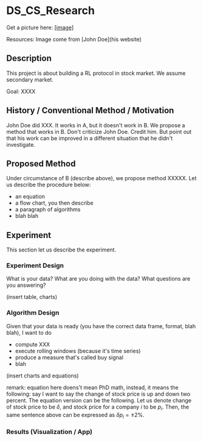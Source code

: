 # DS_CS_Research

Get a picture here: [[image]](https://www.dfdfdf.jpg/)

Resources: Image come from [John Doe](his website)

## Description

This project is about building a RL protocol in stock market. We assume secondary market. 

Goal: XXXX

## History / Conventional Method / Motivation

John Doe did XXX. It works in A, but it doesn't work in B. We propose a method that works in B. Don't criticize John Doe. Credit him. But point out that his work can be improved in a different situation that he didn't investigate. 

## Proposed Method

Under circumstance of B (describe above), we propose method XXXXX. Let us describe the procedure below:

 - an equation
 - a flow chart, you then describe
 - a paragraph of algorithms
 - blah blah

## Experiment

This section let us describe the experiment.

### Experiment Design

What is your data? What are you doing with the data? What questions are you answering?

(insert table, charts)

### Algorithm Design

Given that your data is ready (you have the correct data frame, format, blah blah), I want to do
- compute XXX
- execute rolling windows (because it's time series)
- produce a measure that's called buy signal
- blah

(insert charts and equations)

remark: equation here doens't mean PhD math, instead, it means the following: say I want to say the change of stock price is up and down two percent. The equation version can be the following. Let us denote change of stock price to be $\delta$, and stock price for a company $i$ to be $p_i$. Then, the same sentence above can be expressed as $\delta p_i = \pm 2\%$.

### Results (Visualization / App)
